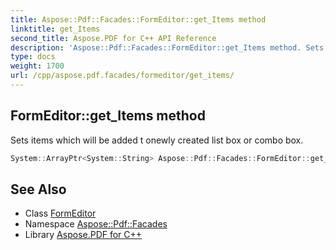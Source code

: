 ```yaml
---
title: Aspose::Pdf::Facades::FormEditor::get_Items method
linktitle: get_Items
second_title: Aspose.PDF for C++ API Reference
description: 'Aspose::Pdf::Facades::FormEditor::get_Items method. Sets items which will be added t onewly created list box or combo box in C++.'
type: docs
weight: 1700
url: /cpp/aspose.pdf.facades/formeditor/get_items/
---
```

## FormEditor::get_Items method


Sets items which will be added t onewly created list box or combo box.

```cpp
System::ArrayPtr<System::String> Aspose::Pdf::Facades::FormEditor::get_Items() const
```

## See Also

* Class [FormEditor](../)
* Namespace [Aspose::Pdf::Facades](../../)
* Library [Aspose.PDF for C++](../../../)
